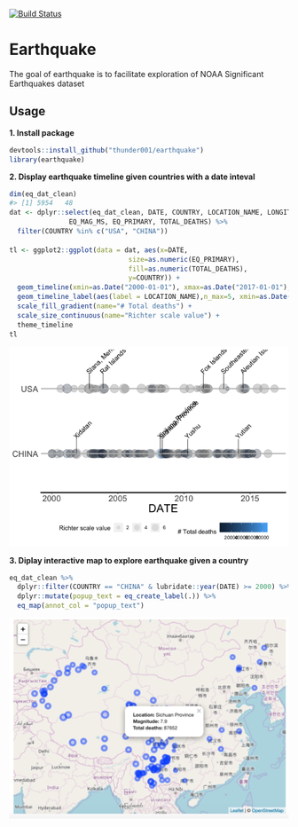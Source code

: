 
[![Build Status](https://travis-ci.org/thunder001/earthquake.svg?branch=master)](https://travis-ci.org/thunder001/earthquake)

# Earthquake

The goal of earthquake is to facilitate exploration of NOAA Significant Earthquakes dataset

## Usage

**1. Install package**

```r
devtools::install_github("thunder001/earthquake")
library(earthquake)
```


**2. Display earthquake timeline given countries with a date inteval**


```r
dim(eq_dat_clean)
#> [1] 5954   48
dat <- dplyr::select(eq_dat_clean, DATE, COUNTRY, LOCATION_NAME, LONGITUDE, LATITUDE, 
               EQ_MAG_MS, EQ_PRIMARY, TOTAL_DEATHS) %>%
  filter(COUNTRY %in% c("USA", "CHINA"))

tl <- ggplot2::ggplot(data = dat, aes(x=DATE, 
                              size=as.numeric(EQ_PRIMARY),
                              fill=as.numeric(TOTAL_DEATHS),
                              y=COUNTRY)) +
  geom_timeline(xmin=as.Date("2000-01-01"), xmax=as.Date("2017-01-01"), stat="Timeline") +
  geom_timeline_label(aes(label = LOCATION_NAME),n_max=5, xmin=as.Date("2000-01-01"), xmax=as.Date("2017-01-01")) +
  scale_fill_gradient(name="# Total deaths") +
  scale_size_continuous(name="Richter scale value") +
  theme_timeline
tl
```

![](vignettes/README_figs/timeline.png)<!-- -->

**3. Diplay interactive map to explore earthquake given a country**



```r
eq_dat_clean %>% 
  dplyr::filter(COUNTRY == "CHINA" & lubridate::year(DATE) >= 2000) %>% 
  dplyr::mutate(popup_text = eq_create_label(.)) %>% 
  eq_map(annot_col = "popup_text")
```

![](vignettes/README_figs/leaflet.png)<!-- -->

